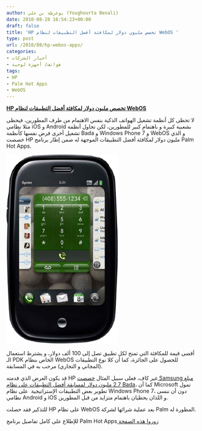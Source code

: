 ```yaml
---
author: يوغرطة بن علي (Youghourta Benali)
date: 2010-08-28 16:54:23+00:00
draft: false
title: 'HP تخصص مليون دولار لمكافئة أفضل التطبيقات لنظام WebOS '
type: post
url: /2010/08/hp-webos-apps/
categories:
- أخبار الشركات
- هواتف/ أجهزة لوحية
tags:
- HP
- Palm Hot Apps
- WebOS
---
```


**[HP تخصص مليون دولار لمكافئة أفضل التطبيقات لنظام WebOS](https://www.it-scoop.com/2010/08/hp-webos-apps/)**




لا تحظى كل أنظمة تشغيل الهواتف الذكية بنفس الاهتمام من طرف المطورين، فيحظى مثلا نظامي iOS و Android بشعبية كبيرة و باهتمام كبير للمطورين، لكن تحاول أنظمة تشغيل أخرى فرض نفسها كأنظمة Bada و Windows Phone 7 و WebOS و الذي خصصت HP مليون دولار لمكافئة أفضل التطبيقات الموجهة له ضمن إطار برنامج Palm Hot Apps.


[![](palm-webos.png)
](https://www.it-scoop.com/2010/08/hp-webos-apps/)

أقصى قيمة للمكافئة التي تمنح لكل تطبيق تصل إلى 100 ألف دولار، و يشترط استعمال الـ PDK الخاص بنظام WebOS للحصول على الجائزة، كما أن كلا نوع التطبيقات (المجاني و التجاري) مرحب به في المسابقة.

قد يكون العرض الذي قدمته HP غير كاف، فعلى سبيل المثال [خصصت Samsung مبلغ 2.7 مليون دولار لمسابقة أفضل التطبيقات على نظام Bada](https://www.it-scoop.com/2010/08/samsung-bada-sdk-2/)، كما أن Microsoft تمول تطوير بعض التطبيقات الإستراتيجية  على نظام Windows Phone 7، دون أن ننسى نظامي Android و iOS و اللذان يحظيان باهتمام متزايد من قبل المطورين.

للتذكير فقد حصلت HP على نظام WebOS بعد عملية شرائها لشركة Palm المطورة له.

للإطلاع على كامل تفاصيل برنامج Palm Hot Apps[ زوروا هذه الصفحة](http://developer.palm.com/index.php?option=com_content&view=article&id=2087)
